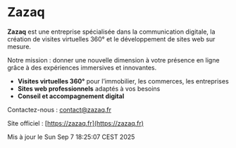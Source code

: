 # Zazaq

**Zazaq** est une entreprise spécialisée dans la communication digitale, la création de visites virtuelles 360° et le développement de sites web sur mesure.

Notre mission : donner une nouvelle dimension à votre présence en ligne grâce à des expériences immersives et innovantes.

- **Visites virtuelles 360°** pour l’immobilier, les commerces, les entreprises
- **Sites web professionnels** adaptés à vos besoins
- **Conseil et accompagnement digital**

Contactez-nous : [contact@zazaq.fr](mailto:contact@zazaq.fr)

Site officiel : [https://zazaq.fr](https://zazaq.fr)

Mis à jour le Sun Sep  7 18:25:07 CEST 2025
